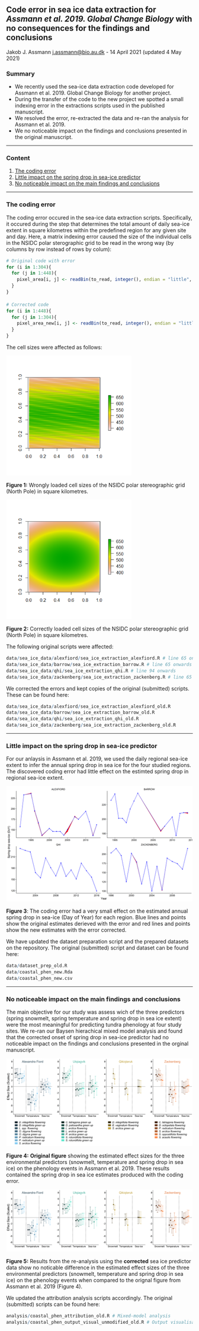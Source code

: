 ## Code error in sea ice data extraction for *Assmann et al. 2019. Global Change Biology* with no consequences for the findings and conclusions 

Jakob J. Assmann j.assmann@bio.au.dk - 14 April 2021 (updated 4 May 2021)

### Summary

- We recently used the sea-ice data extraction code developed for Assmann et al. 2019. Global Change Biology for another project. 
- During the transfer of the code to the new project we spotted a small indexing error in the extractions scripts used in the published manuscript. 
- We resolved the error, re-extracted the data and re-ran the analysis for Assmann et al. 2019. 
- We no noticeable impact on the findings and conclusions presented in the original manuscript. 

---

### Content

1. [The coding error](#the-coding-error)
2. [Little impact on the spring drop in sea-ice predictor](#Little-impact-on-the-spring-drop-in-sea\-ice-predictor)
3. [No noticeable impact on the main findings and conclusions](#No-noticeable-impact-on-the-main-findings-and-conclusions)

---

### The coding error

The coding error occured in the sea-ice data extraction scripts. Specifically, it occured during the step that determines the total amount of daily sea-ice extent in square kilometres within the predefined region for any given site and day. Here, a matrix indexing error caused the size of the individual cells in the NSIDC polar sterographic grid to be read in the wrong way (by columns by row instead of rows by colum):

``` r 
# Original code with error  
for (i in 1:304){
  for (j in 1:448){
    pixel_area[i, j] <- readBin(to_read, integer(), endian = "little", size = 4) / 1000 
  }
}

# Corrected code
for (i in 1:448){
  for (j in 1:304){
    pixel_area_new[i, j] <- readBin(to_read, integer(), endian = "little", size = 4) / 1000 
  }
}
```

The cell sizes were affected as follows:

<img src="data/2020_02_01_quality_control/qc_2021/polar_grid_cell_area_wrong.png" style="zoom:75%;" />

__Figure 1:__ Wrongly loaded cell sizes of the NSIDC polar stereographic grid (North Pole) in square kilometres.



<img src="data/2020_02_01_quality_control/qc_2021/polar_grid_cell_area_correct.png" style="zoom:75%;" />

 __Figure 2:__ Correctly loaded cell sizes of the NSIDC polar stereographic grid  (North Pole) in square kilometres.



The following original scripts were affected:

``` R
data/sea_ice_data/alexfiord/sea_ice_extraction_alexfiord.R # line 65 onwards
data/sea_ice_data/barrow/sea_ice_extraction_barrow.R # line 65 onwards 
data/sea_ice_data/qhi/sea_ice_extraction_qhi.R # line 94 onwards
data/sea_ice_data/zackenberg/sea_ice_extraction_zackenberg.R # line 65 onwards
```

We corrected the errors and kept copies of the original (submitted) scripts. These can be found here:

``` R
data/sea_ice_data/alexfiord/sea_ice_extraction_alexfiord_old.R 
data/sea_ice_data/barrow/sea_ice_extraction_barrow_old.R  
data/sea_ice_data/qhi/sea_ice_extraction_qhi_old.R 
data/sea_ice_data/zackenberg/sea_ice_extraction_zackenberg_old.R
```

---

 ### Little impact on the spring drop in sea-ice predictor

For our anlaysis in Assmann et al. 2019, we used the daily regional sea-ice extent to infer the annual spring drop in sea ice for the four studied regions. The discovered coding error had little effect on the estimted spring drop in regional sea-ice extent.



![](data/2020_02_01_quality_control/qc_2021/diff_sea_ice_drop.png)

__Figure 3__: The coding error had a very small effect on the estimated annual spring drop in sea-ice (Day of Year) for each region. Blue lines and points show the original estimates derieved with the error and red lines and points show the new estimates with the error corrected. 

We have updated the dataset preparation script and the prepared datasets on the repository. The original (submitted) script and dataset can be found here:

``` R
data/dataset_prep_old.R
data/coastal_phen_new.Rda
data/coastal_phen_new.csv
```

---

### No noticeable impact on the main findings and conclusions

The main objective for our study was assess wich of the three predictors (spring snowmelt, spring temperature and spring drop in sea ice extent) were the most meaningful for predicting tundra phenology at four study sites. We re-ran our Baysen hierachical mixed model analysis and found that the corrected onset of spring drop in sea-ice predictor had no noticeable impact on the findings and conclusions presented in the orginal manuscript.



![](analysis/unmodified/coastal_spp_effect_size_plot_centre_legend.png)

__Figure 4:__ **Original figure** showing the estimated effect sizes for the three environmental predictors (snowmelt, temperature and spring drop in sea ice) on the phenology events in Assmann et al. 2019. These results contained the spring drop in sea ice estimates produced with the coding error. 



![](analysis/2021_02_01_new_analysis/coastal_spp_effect_size_plot.png)

__Figure 5:__ Results from the re-analysis using the **corrected** sea ice predictor data show no noticable difference in the estimated effect sizes of the three environmental predictors (snowmelt, temperature and spring drop in sea ice) on the phenology events when compared to the orignal figure from Assmann et al. 2019 (Figure 4).

We updated the attribution analysis scripts accordingly. The original (submitted) scripts can be found here:

``` R
analysis/coastal_phen_attribution_old.R # Mixed-model analysis 
analysis/coastal_phen_output_visual_unmodified_old.R # Output visualisation
```

 